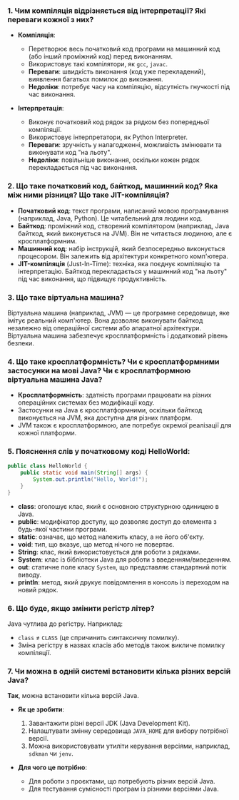 ### 1. Чим компіляція відрізняється від інтерпретації? Які переваги кожної з них?

- **Компіляція**:
  - Перетворює весь початковий код програми на машинний код (або інший проміжний код) перед виконанням.
  - Використовує такі компілятори, як `gcc`, `javac`.
  - **Переваги**: швидкість виконання (код уже перекладений), виявлення багатьох помилок до виконання.
  - **Недоліки**: потребує часу на компіляцію, відсутність гнучкості під час виконання.

- **Інтерпретація**:
  - Виконує початковий код рядок за рядком без попередньої компіляції.
  - Використовує інтерпретатори, як Python Interpreter.
  - **Переваги**: зручність у налагодженні, можливість змінювати та виконувати код "на льоту".
  - **Недоліки**: повільніше виконання, оскільки кожен рядок перекладається під час виконання.

### 2. Що таке початковий код, байткод, машинний код? Яка між ними різниця? Що таке JIT-компіляція?

- **Початковий код**: текст програми, написаний мовою програмування (наприклад, Java, Python). Це читабельний для людини код.
- **Байткод**: проміжний код, створений компілятором (наприклад, Java байткод, який виконується на JVM). Він не читається людиною, але є кросплатформним.
- **Машинний код**: набір інструкцій, який безпосередньо виконується процесором. Він залежить від архітектури конкретного комп'ютера.
- **JIT-компіляція** (Just-In-Time): техніка, яка поєднує компіляцію та інтерпретацію. Байткод перекладається у машинний код "на льоту" під час виконання, що підвищує продуктивність.

### 3. Що таке віртуальна машина?

Віртуальна машина (наприклад, JVM) — це програмне середовище, яке імітує реальний комп'ютер. Вона дозволяє виконувати байткод незалежно від операційної системи або апаратної архітектури. Віртуальна машина забезпечує кросплатформність і додатковий рівень безпеки.

### 4. Що таке кросплатформність? Чи є кросплатформними застосунки на мові Java? Чи є кросплатформною віртуальна машина Java?

- **Кросплатформність**: здатність програми працювати на різних операційних системах без модифікації коду.
- Застосунки на Java є кросплатформними, оскільки байткод виконується на JVM, яка доступна для різних платформ.
- JVM також є кросплатформною, але потребує окремої реалізації для кожної платформи.

### 5. Пояснення слів у початковому коді HelloWorld:
```java
public class HelloWorld {
    public static void main(String[] args) {
        System.out.println("Hello, World!");
    }
}
```
- **class**: оголошує клас, який є основною структурною одиницею в Java.
- **public**: модифікатор доступу, що дозволяє доступ до елемента з будь-якої частини програми.
- **static**: означає, що метод належить класу, а не його об'єкту.
- **void**: тип, що вказує, що метод нічого не повертає.
- **String**: клас, який використовується для роботи з рядками.
- **System**: клас із бібліотеки Java для роботи з введенням/виведенням.
- **out**: статичне поле класу `System`, що представляє стандартний потік виводу.
- **println**: метод, який друкує повідомлення в консоль із переходом на новий рядок.

### 6. Що буде, якщо змінити регістр літер?

Java чутлива до регістру. Наприклад:
- `class` ≠ `CLASS` (це спричинить синтаксичну помилку).
- Зміна регістру в назвах класів або методів також викличе помилку компіляції.

### 7. Чи можна в одній системі встановити кілька різних версій Java?

**Так**, можна встановити кілька версій Java.  
- **Як це зробити**:
  1. Завантажити різні версії JDK (Java Development Kit).
  2. Налаштувати змінну середовища `JAVA_HOME` для вибору потрібної версії.
  3. Можна використовувати утиліти керування версіями, наприклад, `sdkman` чи `jenv`.

- **Для чого це потрібно**:
  - Для роботи з проєктами, що потребують різних версій Java.
  - Для тестування сумісності програм із різними версіями Java.
